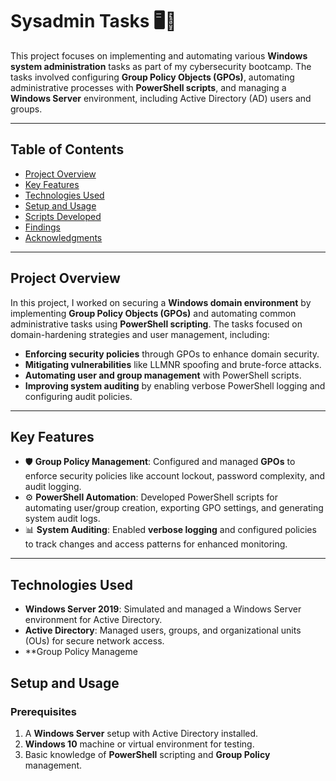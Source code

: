 # Sysadmin Tasks 🖥️🔧

This project focuses on implementing and automating various **Windows system administration** tasks as part of my cybersecurity bootcamp. The tasks involved configuring **Group Policy Objects (GPOs)**, automating administrative processes with **PowerShell scripts**, and managing a **Windows Server** environment, including Active Directory (AD) users and groups.

---

## Table of Contents
- [Project Overview](#project-overview)
- [Key Features](#key-features)
- [Technologies Used](#technologies-used)
- [Setup and Usage](#setup-and-usage)
- [Scripts Developed](#scripts-developed)
- [Findings](#findings)
- [Acknowledgments](#acknowledgments)

---

## Project Overview

In this project, I worked on securing a **Windows domain environment** by implementing **Group Policy Objects (GPOs)** and automating common administrative tasks using **PowerShell scripting**. The tasks focused on domain-hardening strategies and user management, including:

- **Enforcing security policies** through GPOs to enhance domain security.
- **Mitigating vulnerabilities** like LLMNR spoofing and brute-force attacks.
- **Automating user and group management** with PowerShell scripts.
- **Improving system auditing** by enabling verbose PowerShell logging and configuring audit policies.

---

## Key Features

- 🛡️ **Group Policy Management**: Configured and managed **GPOs** to enforce security policies like account lockout, password complexity, and audit logging.  
- ⚙️ **PowerShell Automation**: Developed PowerShell scripts for automating user/group creation, exporting GPO settings, and generating system audit logs.  
- 📊 **System Auditing**: Enabled **verbose logging** and configured policies to track changes and access patterns for enhanced monitoring.

---

## Technologies Used

- **Windows Server 2019**: Simulated and managed a Windows Server environment for Active Directory.
- **Active Directory**: Managed users, groups, and organizational units (OUs) for secure network access.
- **Group Policy Manageme

## Setup and Usage

### Prerequisites
1. A **Windows Server** setup with Active Directory installed.
2. **Windows 10** machine or virtual environment for testing.
3. Basic knowledge of **PowerShell** scripting and **Group Policy** management.
